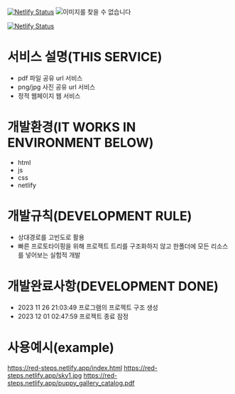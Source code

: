 [![Netlify Status](https://api.netlify.com/api/v1/badges/9ec5eebb-2205-4017-8546-59e69a64ece8/deploy-status)](https://app.netlify.com/sites/red-steps/deploys)
![이미지를 찾을 수 없습니다](https://red-steps.netlify.app/sky1.jpg)
<!-- ![이미지를 찾을 수 없습니다](https://red-steps.netlify.app/sky2.jpg) -->
<!-- ![이미지를 찾을 수 없습니다](https://red-steps.netlify.app/sky3.jpg) -->
<!-- ![이미지를 찾을 수 없습니다](https://red-steps.netlify.app/sky4.jpg) -->
<!-- ![이미지를 찾을 수 없습니다](https://red-steps.netlify.app/sky5.jpg) -->
<!-- ![이미지를 찾을 수 없습니다](https://red-steps.netlify.app/sky6.jpg) -->
[![Netlify Status](https://api.netlify.com/api/v1/badges/9ec5eebb-2205-4017-8546-59e69a64ece8/deploy-status)](https://app.netlify.com/sites/red-steps/deploys)
# 서비스 설명(THIS SERVICE)
- pdf 파일 공유 url 서비스
- png/jpg 사진 공유 url 서비스
- 정적 웹페이지 웹 서비스


# 개발환경(IT WORKS IN ENVIRONMENT BELOW)
- html 
- js 
- css 
- netlify

# 개발규칙(DEVELOPMENT RULE)
- 상대경로를 고빈도로 활용
- 빠른 프로토타이핑을 위해 프로젝트 트리를 구조화하지 않고 한폴더에 모든 리소스를 넣어보는 실험적 개발


# 개발완료사항(DEVELOPMENT DONE)
- 2023 11 26 21:03:49 프로그램의 프로젝트 구조 생성
- 2023 12 01 02:47:59 프로젝트 종료 잠정 
 

 # 사용예시(example)
https://red-steps.netlify.app/index.html
https://red-steps.netlify.app/sky1.jpg
https://red-steps.netlify.app/puppy_gallery_catalog.pdf